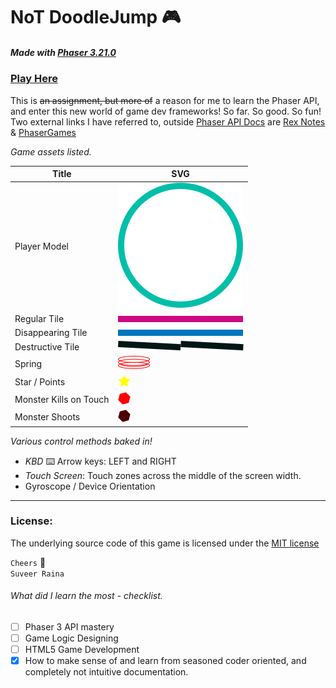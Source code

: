 # NoT DoodleJump :video_game:
##### Made with [Phaser 3.21.0](https://github.com/photonstorm/phaser)
### [Play Here](https://github.com/photonstorm/phaser)

This is ~~an assignment, but more of~~ a reason for me to learn the Phaser API, and enter this new world of game dev frameworks! So far. So good. So fun! <br>
Two external links I have referred to, outside [Phaser API Docs](https://photonstorm.github.io/phaser3-docs/index.html) are [Rex Notes](https://rexrainbow.github.io/phaser3-rex-notes/docs/site/index.html) &  [PhaserGames](https://phasergames.com/)

_Game assets listed._

Title | SVG
------------ | -------------
Player Model | ![Player Model](assets/player-01.svg)
Regular Tile | ![Normal Tile](assets/tile-n-01.svg)
Disappearing Tile | ![Disappearing Tile](assets/tile-d-01.svg)
Destructive Tile | ![Destryuctive Tile](assets/tile-b-01.svg)
Spring | ![Spring](assets/spring.svg)
Star / Points | ![Stars](assets/star-01.svg)
Monster Kills on Touch | ![enemy - m](assets/enemy-m-01.svg)
Monster Shoots | ![enemy - s](assets/enemy-s-01.svg)

_Various control methods baked in!_
* _KBD_ :keyboard: Arrow keys: LEFT and RIGHT
* _Touch Screen_: Touch zones across the middle of the screen width.
* Gyroscope / Device Orientation

---
### License:
 The underlying source code of this game is licensed under the [MIT license](https://github.com/suveer-r/NotDoodleJump-With-Phaser/blob/master/LICENSE)

`Cheers` :wave:<br>
`Suveer Raina`

 ###### What did I learn the most - checklist.
- [ ] Phaser 3 API mastery
- [ ] Game Logic Designing
- [ ] HTML5 Game Development 
- [x] How to make sense of and learn from seasoned coder oriented, and completely not intuitive documentation.

